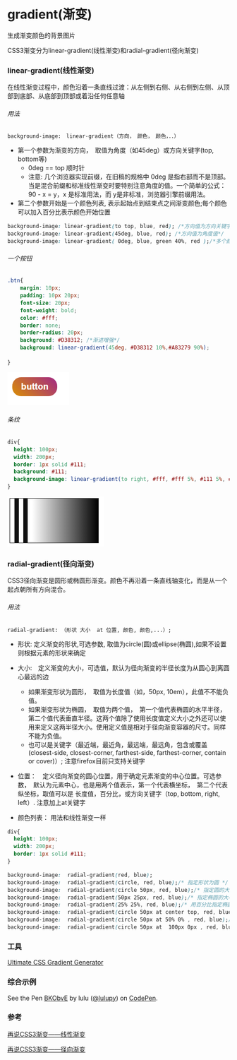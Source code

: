# gradient(渐变)

生成渐变颜色的背景图片

CSS3渐变分为linear-gradient(线性渐变)和radial-gradient(径向渐变)

### linear-gradient(线性渐变)

在线性渐变过程中，颜色沿着一条直线过渡：从左侧到右侧、从右侧到左侧、从顶部到底部、从底部到顶部或着沿任何任意轴

###### 用法
```
background-image:　linear-gradient（方向，　颜色，　颜色，．．）
```

+ 第一个参数为渐变的方向，　取值为角度（如45deg）或方向关键字(top, bottom等)
  * 0deg == top 顺时针
  * 注意: 几个浏览器实现前缀，在旧稿的规格中 0deg 是指右部而不是顶部。当是混合前缀和标准线性渐变时要特别注意角度的值。一个简单的公式：90 - x = y，x 是标准用法，而 y是非标准，浏览器引擎前缀用法。
+ 第二个参数开始是一个颜色列表, 表示起始点到结束点之间渐变颜色;每个颜色可以加入百分比表示颜色开始位置

```css
background-image: linear-gradient(to top, blue, red); /*方向值为方向关键字*/
background-image: linear-gradient(45deg, blue, red); /*方向值为角度值*/
background-image: linear-gradient( 0deg, blue, green 40%, red );/*多个颜色, 颜色加入百分比*/
```




###### 一个按钮
```css
.btn{
    margin: 10px;
    padding: 10px 20px;
    font-size: 20px;
    font-weight: bold;
    color: #fff;
    border: none;
    border-radius: 20px;
    background: #D38312; /*渐进增强*/
    background: linear-gradient(45deg, #D38312 10%,#A83279 90%);
     
}
```
![](images/10.png)


###### 条纹
```css
div{
  height: 100px;
  width: 200px;
  border: 1px solid #111;
  background: #111;
  background-image: linear-gradient(to right, #fff, #fff 5%, #111 5%, #111 10%, #fff 10%, #fff 15%, #111 15%, #111 20%, #fff 20%, #fff 25%, black);
}
```

![](images/11.png)

### radial-gradient(径向渐变)
CSS3径向渐变是圆形或椭圆形渐变。颜色不再沿着一条直线轴变化，而是从一个起点朝所有方向混合。

###### 用法

```
radial-gradient: （形状 大小  at 位置, 颜色, 颜色,...）;
```

+ 形状: 定义渐变的形状,可选参数, 取值为circle(圆)或ellipse(椭圆),如果不设置则根据元素的形状来确定
+ 大小:　定义渐变的大小，可选值，默认为径向渐变的半径长度为从圆心到离圆心最远的边
    * 如果渐变形状为圆形，　取值为长度值（如，50px, 10em），此值不不能负值。
    * 如果渐变形状为椭圆，　取值为两个值，　第一个值代表椭圆的水平半径，第二个值代表垂直半径。这两个值除了使用长度值<length>定义大小之外还可以使用<percentage>来定义这两半径大小。使用<percentage>定义值是相对于径向渐变容器的尺寸。同样不能为负值。
    * 也可以是关键字（最近端，最近角，最远端，最远角，包含或覆盖 (closest-side, closest-corner, farthest-side, farthest-corner, contain or cover)）;
注意firefox目前只支持关键字



+ 位置：　定义径向渐变的圆心位置，用于确定元素渐变的中心位置。可选参数，　默认为元素中心，也是用两个值表示，第一个代表横坐标，　第二个代表纵坐标，取值可以是 长度值<length>，百分比<percentage>，或方向关键字（top, bottom, right, left）. 注意加上at关键字
+ 颜色列表： 用法和线性渐变一样

```css
div{
  height: 100px;
  width: 200px;
  border: 1px solid #111;
}
```
```css
background-image:  radial-gradient(red, blue);
background-image:  radial-gradient(circle, red, blue);/* 指定形状为圆 */
background-image:  radial-gradient(circle 50px, red, blue);/* 指定圆的大小 */
background-image:  radial-gradient(50px 25px, red, blue);/* 指定椭圆的大小 */
background-image:  radial-gradient(25% 25%, red, blue);/* 用百分比指定椭圆的大小 */
background-image:  radial-gradient(circle 50px at center top, red, blue);/* 指定圆心的位置 */
background-image:  radial-gradient(circle 50px at 50% 0% , red, blue);/*用百分比 指定圆心的位置 */
background-image:  radial-gradient(circle 50px at  100px 0px , red, blue);/*用长度值 指定圆心的位置 */
```

### 工具
[Ultimate CSS Gradient Generator](http://www.colorzilla.com/gradient-editor/)



### 综合示例
<p data-height="1074" data-theme-id="dark" data-slug-hash="BKObvE" data-default-tab="result" data-user="lulupy" data-embed-version="2" class="codepen">See the Pen <a href="http://codepen.io/lulupy/pen/BKObvE/">BKObvE</a> by lulu (<a href="http://codepen.io/lulupy">@lulupy</a>) on <a href="http://codepen.io">CodePen</a>.</p>
<script async src="//assets.codepen.io/assets/embed/ei.js"></script>


### 参考
[再说CSS3渐变——线性渐变](http://www.w3cplus.com/css3/new-css3-linear-gradient.html)


[再说CSS3渐变——径向渐变](http://www.w3cplus.com/css3/new-css3-radial-gradient.html)


